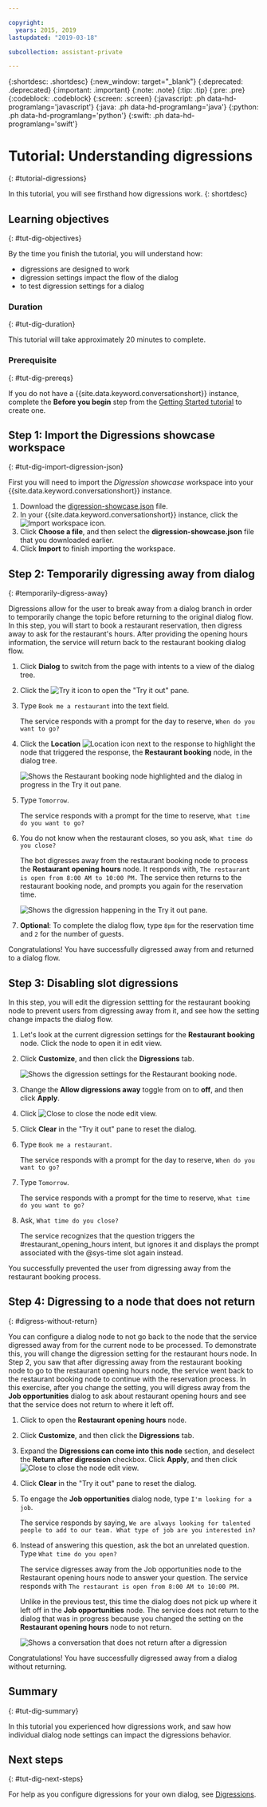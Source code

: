 ```yaml
---

copyright:
  years: 2015, 2019
lastupdated: "2019-03-18"

subcollection: assistant-private

---
```


{:shortdesc: .shortdesc}
{:new_window: target="_blank"}
{:deprecated: .deprecated}
{:important: .important}
{:note: .note}
{:tip: .tip}
{:pre: .pre}
{:codeblock: .codeblock}
{:screen: .screen}
{:javascript: .ph data-hd-programlang='javascript'}
{:java: .ph data-hd-programlang='java'}
{:python: .ph data-hd-programlang='python'}
{:swift: .ph data-hd-programlang='swift'}

# Tutorial: Understanding digressions
{: #tutorial-digressions}

In this tutorial, you will see firsthand how digressions work.
{: shortdesc}

## Learning objectives
{: #tut-dig-objectives}

By the time you finish the tutorial, you will understand how:

- digressions are designed to work
- digression settings impact the flow of the dialog
- to test digression settings for a dialog

### Duration
{: #tut-dig-duration}

This tutorial will take approximately 20 minutes to complete.

### Prerequisite
{: #tut-dig-prereqs}

If you do not have a {{site.data.keyword.conversationshort}} instance, complete the **Before you begin** step from the [Getting Started tutorial](/docs/services/assistant-icp?topic=assistant-private-getting-started#gs-prerequisites) to create one.

## Step 1: Import the Digressions showcase workspace
{: #tut-dig-import-digression-json}

First you will need to import the *Digression showcase* workspace into your {{site.data.keyword.conversationshort}} instance.

1.  Download the [digression-showcase.json](https://github.com/watson-developer-cloud/community/raw/master/watson-assistant/digression-showcase.json) file.
1.  In your {{site.data.keyword.conversationshort}} instance, click the ![Import workspace](images/workspace_import.png) icon.
1.  Click **Choose a file**, and then select the **digression-showcase.json** file that you downloaded earlier.
1.  Click **Import** to finish importing the workspace.

## Step 2: Temporarily digressing away from dialog
{: #temporarily-digress-away}

Digressions allow for the user to break away from a dialog branch in order to temporarily change the topic before returning to the original dialog flow. In this step, you will start to book a restaurant reservation, then digress away to ask for the restaurant's hours. After providing the opening hours information, the service will return back to the restaurant booking dialog flow.

1.  Click **Dialog** to switch from the page with intents to a view of the dialog tree.

1.  Click the ![Try it](images/ask_watson.png) icon to open the "Try it out" pane.
1.  Type `Book me a restaurant` into the text field.

    The service responds with a prompt for the day to reserve, `When do you want to go?`

1.  Click the **Location** ![Location](images/location.png) icon next to the response to highlight the node that triggered the response, the **Restaurant booking** node, in the dialog tree.

    ![Shows the Restaurant booking node highlighted and the dialog in progress in the Try it out pane.](images/tut-dig-location.png)
1.  Type `Tomorrow`.

    The service responds with a prompt for the time to reserve, `What time do you want to go?`

1.  You do not know when the restaurant closes, so you ask, `What time do you close?`

    The bot digresses away from the restaurant booking node to process the **Restaurant opening hours** node. It responds with, `The restaurant is open from 8:00 AM to 10:00 PM.` The service then returns to the restaurant booking node, and prompts you again for the reservation time.

    ![Shows the digression happening in the Try it out pane.](images/tut-dig-digression.png)
1.  **Optional**: To complete the dialog flow, type `8pm` for the reservation time and `2` for the number of guests.

Congratulations! You have successfully digressed away from and returned to a dialog flow.

## Step 3: Disabling slot digressions

In this step, you will edit the digression settting for the restaurant booking node to prevent users from digressing away from it, and see how the setting change impacts the dialog flow.

1.  Let's look at the current digression settings for the **Restaurant booking** node. Click the node to open it in edit view.

1.  Click **Customize**, and then click the **Digressions** tab.

    ![Shows the digression settings for the Restaurant booking node.](images/tut-dig-resto-settings.png)

1.  Change the **Allow digressions away** toggle from on to **off**, and then click **Apply**.

1.  Click ![Close](images/close.png) to close the node edit view.

1.  Click **Clear** in the "Try it out" pane to reset the dialog.

1.  Type `Book me a restaurant`.

    The service responds with a prompt for the day to reserve, `When do you want to go?`

1.  Type `Tomorrow`.

    The service responds with a prompt for the time to reserve, `What time do you want to go?`

1.  Ask, `What time do you close?`

    The service recognizes that the question triggers the #restaurant_opening_hours intent, but ignores it and displays the prompt associated with the @sys-time slot again instead.

You successfully prevented the user from digressing away from the restaurant booking process.

## Step 4: Digressing to a node that does not return
{: #digress-without-return}

You can configure a dialog node to not go back to the node that the service digressed away from for the current node to be processed. To demonstrate this, you will change the digression setting for the restaurant hours node. In Step 2, you saw that after digressing away from the restaurant booking node to go to the restaurant opening hours node, the service went back to the restaurant booking node to continue with the reservation process. In this exercise, after you change the setting, you will digress away from the **Job opportunities** dialog to ask about restaurant opening hours and see that the service does not return to where it left off.

1.  Click to open the **Restaurant opening hours** node.

1.  Click **Customize**, and then click the **Digressions** tab.

1.  Expand the **Digressions can come into this node** section, and deselect the **Return after digression** checkbox. Click **Apply**, and then click ![Close](images/close.png) to close the node edit view.

1.  Click **Clear** in the "Try it out" pane to reset the dialog.

1.  To engage the **Job opportunities** dialog node, type `I'm looking for a job`.

    The service responds by saying, `We are always looking for talented people to add to our team. What type of job are you interested in?`

1.  Instead of answering this question, ask the bot an unrelated question. Type `What time do you open?`

    The service digresses away from the Job opportunities node to the Restaurant opening hours node to answer your question. The service responds with `The restaurant is open from 8:00 AM to 10:00 PM.`

    Unlike in the previous test, this time the dialog does not pick up where it left off in the **Job opportunities** node. The service does not return to the dialog that was in progress because you changed the setting on the **Restaurant opening hours** node to not return.

    ![Shows a conversation that does not return after a digression](images/tut-dig-noreturn.png)

Congratulations! You have successfully digressed away from a dialog without returning.

## Summary
{: #tut-dig-summary}

In this tutorial you experienced how digressions work, and saw how individual dialog node settings can impact the digressions behavior.

## Next steps
{: #tut-dig-next-steps}

For help as you configure digressions for your own dialog, see [Digressions](/docs/services/assistant-icp?topic=assistant-private-dialog-runtime#digressions).

